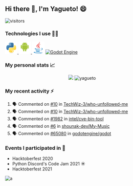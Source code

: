 ## Hi there 👋, I'm Yagueto! 😄


![visitors](https://visitor-badge-reloaded.herokuapp.com/badge?page_id=yagueto_fina&style=for-the-badge)

### Technologies I use 👨‍💻

<p align="left"> 
<a href="https://www.python.org" target="_blank"><img src="https://raw.githubusercontent.com/devicons/devicon/master/icons/python/python-original.svg" alt="python" width="40" height="40"/> </a> 
<a href="https://developer.android.com" target="_blank"> <img src="https://raw.githubusercontent.com/devicons/devicon/master/icons/android/android-original-wordmark.svg" alt="android" width="40" height="40"/> </a>
<a href="https://www.java.com" target="_blank"><img src="https://raw.githubusercontent.com/devicons/devicon/master/icons/java/java-original.svg" alt="java" width="40" height="40"/></a>
<a href="https://www.godotengine.org" target="_blank"><img src="https://cdn.jsdelivr.net/gh/devicons/devicon/icons/godot/godot-original.svg" alt="Godot Engine" width="40" height="40"/> </a>

### My personal stats 📈
<div align="center"> 
  <a>
    <img src=https://github-readme-stats.vercel.app/api?username=yagueto&count_private=true&show_icons=true width=50%></img>
  </a>
  <img src="https://github-readme-streak-stats.herokuapp.com/?user=yagueto" alt="yagueto" width=49% />
</div>


### My recent activity ⚡

  <!--START_SECTION:activity-->
1. 🗣 Commented on [#10](https://github.com/TechWiz-3/who-unfollowed-me/issues/10) in [TechWiz-3/who-unfollowed-me](https://github.com/TechWiz-3/who-unfollowed-me)
2. 🗣 Commented on [#10](https://github.com/TechWiz-3/who-unfollowed-me/issues/10) in [TechWiz-3/who-unfollowed-me](https://github.com/TechWiz-3/who-unfollowed-me)
3. 🗣 Commented on [#1982](https://github.com/intel/cve-bin-tool/issues/1982) in [intel/cve-bin-tool](https://github.com/intel/cve-bin-tool)
4. 🗣 Commented on [#6](https://github.com/shounak-dev/My-Music/issues/6) in [shounak-dev/My-Music](https://github.com/shounak-dev/My-Music)
5. 🗣 Commented on [#65080](https://github.com/godotengine/godot/issues/65080) in [godotengine/godot](https://github.com/godotengine/godot)
  <!--END_SECTION:activity-->
  

### Events I participated in 📆

- Hacktoberfest 2020
- Python Discord's Code Jam 2021 ☀️
- Hacktoberfest 2021

![a](https://api.countapi.xyz/hit/yaguetogithub/profile?img)

